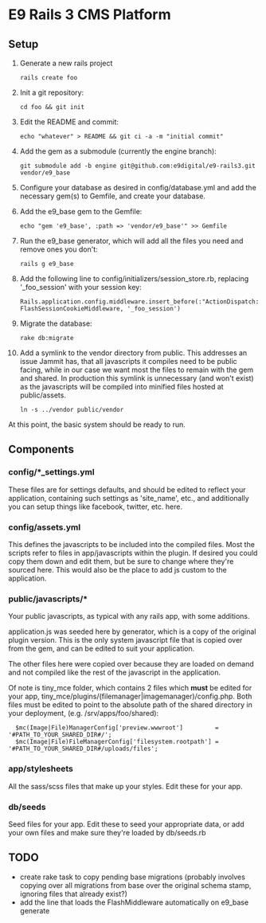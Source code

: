 E9 Rails 3 CMS Platform
=======================


Setup
-----

1.  Generate a new rails project
        
        rails create foo

2.  Init a git repository:

        cd foo && git init

3.  Edit the README and commit:

        echo "whatever" > README && git ci -a -m "initial commit"

4.  Add the gem as a submodule (currently the engine branch):

        git submodule add -b engine git@github.com:e9digital/e9-rails3.git vendor/e9_base

5.  Configure your database as desired in config/database.yml and add the necessary gem(s) to Gemfile,
    and create your database.

6.  Add the e9_base gem to the Gemfile:

        echo "gem 'e9_base', :path => 'vendor/e9_base'" >> Gemfile

7.  Run the e9_base generator, which will add all the files you need and remove ones you don't:

        rails g e9_base

8.  Add the following line to config/initializers/session_store.rb, replacing '_foo_session' with your session key:

        Rails.application.config.middleware.insert_before(:"ActionDispatch::Session::CookieStore", FlashSessionCookieMiddleware, '_foo_session')

8.  Migrate the database:

        rake db:migrate

9.  Add a symlink to the vendor directory from public.  This addresses an issue Jammit has, that all javascripts
    it compiles need to be public facing, while in our case we want most the files to remain with the gem and shared.
    In production this symlink is unnecessary (and won't exist) as the javascripts will be compiled into minified
    files hosted at public/assets.

        ln -s ../vendor public/vendor

        
At this point, the basic system should be ready to run. 


Components
----------

### config/*_settings.yml

These files are for settings defaults, and should be edited to reflect your application, containing 
such settings as 'site_name', etc., and additionally you can setup things like facebook, twitter, etc. here.


### config/assets.yml

This defines the javascripts to be included into the compiled files.  Most the scripts refer to files 
in app/javascripts within the plugin.  If desired you could copy them down and edit them, but be sure to change
where they're sourced here.  This would also be the place to add js custom to the application.


### public/javascripts/*

Your public javascripts, as typical with any rails app, with some additions.

application.js was seeded here by generator, which is a copy of the original plugin version.  This is the 
only system javascript file that is copied over from the gem, and can be edited to suit your application.

The other files here were copied over because they are loaded on demand and not compiled like the rest
of the javascript in the application.

Of note is tiny_mce folder, which contains 2 files which **must** be edited for your app,
tiny_mce/plugins/(filemanager|imagemanager)/config.php.  Both files must be edited to point to the absolute path
of the shared directory in your deployment, (e.g. /srv/apps/foo/shared):

	  $mc(Image|File)ManagerConfig['preview.wwwroot']         = '#PATH_TO_YOUR_SHARED_DIR#/';
	  $mc(Image|File)FileManagerConfig['filesystem.rootpath'] = '#PATH_TO_YOUR_SHARED_DIR#/uploads/files';


### app/stylesheets

All the sass/scss files that make up your styles.  Edit these for your app.


### db/seeds

Seed files for your app.  Edit these to seed your appropriate data, or add your own files and make sure they're
loaded by db/seeds.rb

        
TODO
----

- create rake task to copy pending base migrations (probably involves copying over all migrations from base over the original schema stamp, ignoring files that already exist?)
- add the line that loads the FlashMiddleware automatically on e9_base generate
